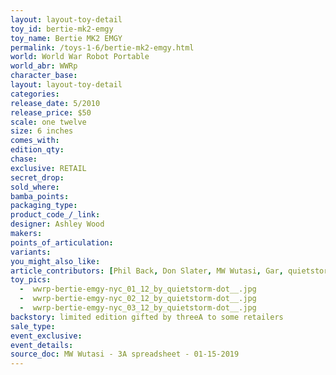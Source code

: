 ```yaml
---
layout: layout-toy-detail 
toy_id: bertie-mk2-emgy
toy_name: Bertie MK2 EMGY
permalink: /toys-1-6/bertie-mk2-emgy.html
world: World War Robot Portable
world_abr: WWRp
character_base: 
layout: layout-toy-detail
categories: 
release_date: 5/2010
release_price: $50 
scale: one twelve
size: 6 inches
comes_with: 
edition_qty: 
chase: 
exclusive: RETAIL
secret_drop: 
sold_where: 
bamba_points: 
packaging_type: 
product_code_/_link: 
designer: Ashley Wood
makers: 
points_of_articulation: 
variants: 
you_might_also_like: 
article_contributors: [Phil Back, Don Slater, MW Wutasi, Gar, quietstorm__]
toy_pics: 
  -  wwrp-bertie-emgy-nyc_01_12_by_quietstorm-dot__.jpg
  -  wwrp-bertie-emgy-nyc_02_12_by_quietstorm-dot__.jpg
  -  wwrp-bertie-emgy-nyc_03_12_by_quietstorm-dot__.jpg
backstory: limited edition gifted by threeA to some retailers
sale_type: 
event_exclusive: 
event_details: 
source_doc: MW Wutasi - 3A spreadsheet - 01-15-2019
---
```

